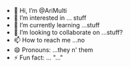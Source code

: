 - 👋 Hi, I’m @AriMulti
- 👀 I’m interested in ... stuff
- 🌱 I’m currently learning ...stuff
- 💞️ I’m looking to collaborate on ...stuff?
- 📫 How to reach me ...no
- 😄 Pronouns: ...they n' them
- ⚡ Fun fact: ... "..."

<!---
AriMulti/AriMulti is a ✨ special ✨ repository because its `README.md` (this file) appears on your GitHub profile.
You can click the Preview link to take a look at your changes.
--->
